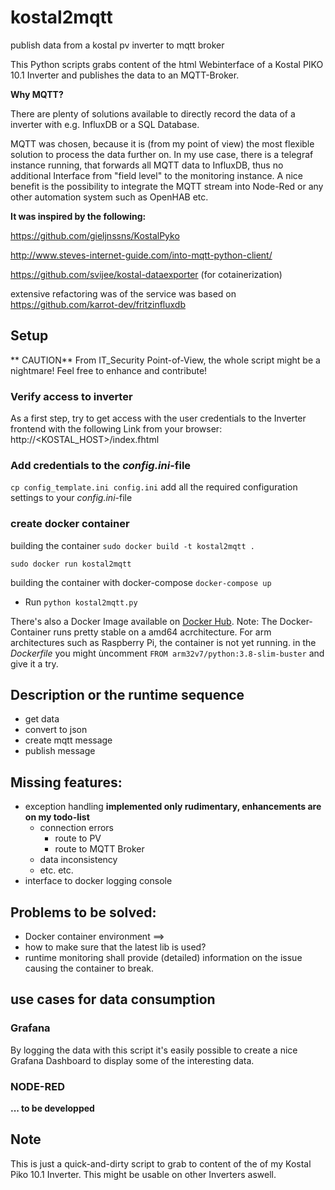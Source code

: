 # kostal2mqtt
publish data from a kostal pv inverter to mqtt broker

This Python scripts grabs content of the html Webinterface of a Kostal PIKO 10.1 Inverter and publishes the data to an MQTT-Broker.

**Why MQTT?**

There are plenty of solutions available to directly record the data of a inverter with e.g. InfluxDB or a SQL Database.

MQTT was chosen, because it is (from my point of view) the most flexible solution to process the data further on.
In my use case, there is a telegraf instance running, that forwards all MQTT data to InfluxDB, thus no additional Interface from "field level" to the monitoring instance. A nice benefit is the possibility to integrate the MQTT stream into Node-Red or any other automation system such as OpenHAB etc.

**It was inspired by the following:**

https://github.com/gieljnssns/KostalPyko

http://www.steves-internet-guide.com/into-mqtt-python-client/

https://github.com/svijee/kostal-dataexporter (for cotainerization)

extensive refactoring was of the service was based on
https://github.com/karrot-dev/fritzinfluxdb


## Setup

** CAUTION**
From IT_Security Point-of-View, the whole script might be a nightmare!
Feel free to enhance and contribute!

### Verify access to inverter
As a first step, try to get access with the user credentials to the Inverter frontend with the following Link from your browser:
http://<KOSTAL_HOST>/index.fhtml

### Add credentials to the *config.ini*-file

`cp config_template.ini config.ini`
add all the required configuration settings to your *config.ini*-file

### create docker container
building the container
`sudo docker build -t kostal2mqtt .`

`sudo docker run kostal2mqtt`

building the container with docker-compose
`docker-compose up`

 * Run `python kostal2mqtt.py`


There's also a Docker Image available on [Docker Hub](https://hub.docker.com/repository/docker/wolfi82/kostal2mqtt).
Note: The Docker-Container runs pretty stable on a amd64 acrchitecture. For arm architectures such as Raspberry Pi, the container is not yet running.
in the *Dockerfile* you might ùncomment `FROM arm32v7/python:3.8-slim-buster` and give it a try.

## Description or the runtime sequence
- get data
- convert to json
- create mqtt message
- publish message

## Missing features:
- exception handling  **implemented only rudimentary, enhancements are on my todo-list**
  - connection errors
    - route to PV
    - route to MQTT Broker
  - data inconsistency
  - etc. etc.
- interface to docker logging console

## Problems to be solved:
- Docker container environment ==> 
-  how to make sure that the latest lib is used?
- runtime monitoring shall provide (detailed) information on the issue causing the container to break.

## use cases for data consumption
### Grafana

By logging the data with this script it's easily possible to create a nice
Grafana Dashboard to display some of the interesting data.

### NODE-RED
**... to be developped**


## Note

This is just a quick-and-dirty script to grab to content of the of my
Kostal Piko 10.1 Inverter. This might be usable on other Inverters aswell.
